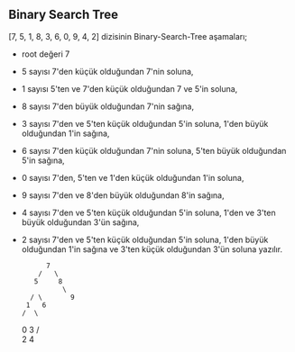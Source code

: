 ## Binary Search Tree 


[7, 5, 1, 8, 3, 6, 0, 9, 4, 2] dizisinin Binary-Search-Tree aşamaları;
- root değeri 7 
- 5 sayısı 7'den küçük olduğundan 7'nin soluna, 
- 1 sayısı 5'ten ve 7'den küçük olduğundan 7 ve 5'in soluna, 
- 8 sayısı 7'den büyük olduğundan 7'nin sağına, 
- 3 sayısı 7'den ve 5'ten küçük olduğundan 5'in soluna, 1'den büyük olduğundan 1'in sağına, 
- 6 sayısı 7'den küçük olduğundan 7'nin soluna, 5'ten büyük olduğundan 5'in sağına, 
- 0 sayısı 7'den, 5'ten ve 1'den küçük olduğundan 1'in soluna, 
- 9 sayısı 7'den ve 8'den büyük olduğundan 8'in sağına, 
- 4 sayısı 7'den ve 5'ten küçük olduğundan 5'in soluna, 1'den ve 3'ten büyük olduğundan 3'ün sağına,
- 2 sayısı 7'den ve 5'ten küçük olduğundan 5'in soluna, 1'den büyük olduğundan 1'in sağına ve 3'ten küçük olduğundan 3'ün soluna yazılır.

            7
          /   \
         5     8
                \
        / \       9
       1   6
      /  \
     0    3
         / \
        2    4
